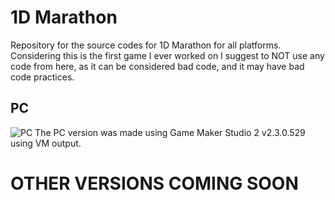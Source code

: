# 1D Marathon
Repository for the source codes for 1D Marathon for all platforms.
Considering this is the first game I ever worked on I suggest to NOT use any code from here, as it can be considered bad code, and it may have bad code practices.
## PC
![PC](https://i.postimg.cc/8CN6smWV/cover.png)
The PC version was made using Game Maker Studio 2 v2.3.0.529 using VM output.
# OTHER VERSIONS COMING SOON